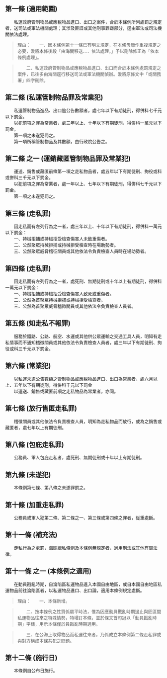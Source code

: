 第一條 (適用範圍)
-----------------
　　私運政府管制物品或應稅物品進口、出口之案件，合於本條例所列處罰之規定者，送司法或軍法機關處理；其涉及匪諜或其他刑事罪嫌部分，逕由軍法或司法機關依法處理。  
> 理由：　　一、因本條例第十一條已有明文規定，在本條毋庸作重複規定之必要，爰將本條後段「由海關移送．．．依法處理。」予以刪除修正為「依本條例處理」。

> 　　二、私運政府管制物品或應稅物品進口、出口而合於本條例處罰規定之案件，已往多由海關逕行移送司法或軍法機關偵辦。爰將原條文中「或關務署」四字刪除。



第二條 (私運管制物品罪及常業犯)
-------------------------------
　　私運管制物品進品、出口逾公告數額者，處七年以下有期徒刑，得併科七千元以下罰金。  
　　以犯前項之罪為常業者，處三年以上、十年以下有期徒刑，得併科一萬元以下罰金。  
　　第一項之未遂犯罰之。  
　　第一項所稱管制物品及其數額，由行政院公告之。  


第二條 之一 (運銷藏匿管制物品罪及常業犯)
----------------------------------------
　　運送、銷售或藏匿前條第一項之走私物品者，處五年以下有期徒刑、拘役或科或併科三千元以下罰金。  
　　以犯前項之罪為常業者，處一年以上、七年以下有期徒刑，得併科七千元以下罰金。  
　　第一項之未遂犯罰之。  


第三條 (走私罪)
---------------
　　因走私而有左列行為之一者，處三年以上、十年以下有期徒刑，得併科一萬元以下罰金：  
　　一、持械拒捕或持械拒受檢查傷害人未致重傷者。  
　　二、公然聚眾持械拒捕或持械拒受檢查時在場助勢者。  
　　三、公然聚眾威脅稽征關員或其他依法令負責檢查人員時在場助勢者。  


第四條 (走私罪)
---------------
　　因走私而有左列行為之一者，處死刑、無期徒刑或十年以上有期徒刑，得併科一萬元以下罰金：  
　　一、持械拒捕或持械拒受檢查傷害人致死或重傷者。  
　　二、公然為首聚眾持械拒捕或持械拒受檢查者。  
　　三、公然為首聚眾威脅稽徵關員或其他依法令負責檢查人員者。  


第五條 (知走私不報罪)
---------------------
　　服務於鐵路、公路、航空、水運或其他供公眾運輸之交通工具人員，明知有走私情事而不通知稽徵關員或其他依法令負責檢查人員者，處三年以下有期徒刑、拘役或科三千元以下罰金。  


第六條 (常業犯)
---------------
　　以私運未逾公告數額之管制物品或應稅物品進口、出口為常業者，處六月以上、五年以下有期徒刑，得併科千元以下罰金  
　　以運送、銷售或藏匿前項之走私物品為常業者，亦同。  


第七條 (放行售匿走私罪)
-----------------------
　　稽徵關員或其他依法令負責檢查人員，明知為走私物品而放行，或為之銷售或藏匿者，處七年以上有期徒刑。  


第八條 (包庇走私罪)
-------------------
　　公務員、軍人包庇走私者，處死刑、無期徒刑或十年以上有期徒刑。  


第九條 (未遂犯)
---------------
　　本條例第七條、第八條之未遂罪罰之。  


第十條 (加重走私罪)
-------------------
　　公務員或軍人犯第二條、第二條之一、第三條或第四條之罪者，從重處斷。  


第十一條 (補充法)
-----------------
　　走私行為之處罰，海關緝私條例及本條例無規定者，適用刑法或其他有關法律。  


第十一條 之一 (本條例之適用)
----------------------------
　　在動員戡亂時期，自淪陷區私運物品進入本國自由地區，或自本國自由地區私運物品前往淪陷區者，以私運物品進口、出口論，適用本條例規定處斷。  
> 理由：　　一、本條新增。

> 　　二、按本條例之性質係屬平時法，惟為因應動員戡亂時期遏止與匪區間私運物品往來之特殊情勢，特增訂本條，並於條文首句冠以「動員戡亂時期」字樣，用示本條僅於員戡亂時期適用。

> 　　三、在公海上取得物品而私運往來者，乃係成立本條例第二條走私罪或與對方構成本條共犯之問題。



第十二條 (施行日)
-----------------
　　本條例自公布日施行。